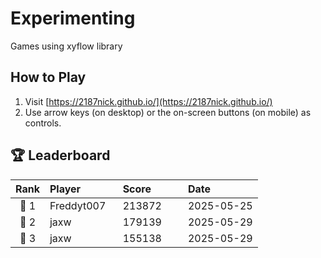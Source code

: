 # Experimenting
Games using xyflow library

## How to Play
1. Visit [https://2187nick.github.io/](https://2187nick.github.io/)
2. Use arrow keys (on desktop) or the on-screen buttons (on mobile) as controls.

## 🏆 Leaderboard

| Rank | Player&nbsp;&nbsp;&nbsp;&nbsp;&nbsp;&nbsp;&nbsp;&nbsp;&nbsp;&nbsp;&nbsp;&nbsp; | Score&nbsp;&nbsp;&nbsp;&nbsp;&nbsp;&nbsp;&nbsp;&nbsp;&nbsp;&nbsp; | Date&nbsp;&nbsp;&nbsp;&nbsp;&nbsp;&nbsp;&nbsp;&nbsp;&nbsp;&nbsp;&nbsp;&nbsp;&nbsp;&nbsp; |
|:----:|:-----------------------------|:-----------------|:-----------------------|
| 🥇 1 | Freddyt007                   | 213872          | 2025-05-25           |
| 🥈 2 | jaxw                         | 179139          | 2025-05-29           |
| 🥉 3 | jaxw                         | 155138          | 2025-05-29           |


